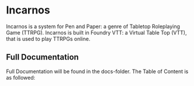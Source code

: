 # Incarnos

Incarnos is a system for Pen and Paper: a genre of Tabletop Roleplaying Game (TTRPG).
Incarnos is built in Foundry VTT: a Virtual Table Top (VTT), that is used to play TTRPGs online.

## Full Documentation

Full Documentation will be found in the docs-folder.
The Table of Content is as followed:



